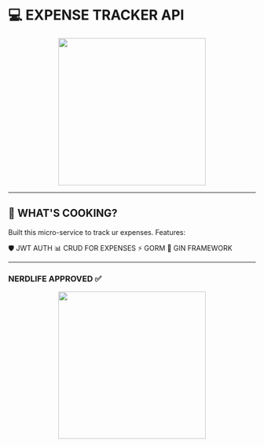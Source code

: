 # 💻 EXPENSE TRACKER API 

<div align="center">
  <img src="https://media.giphy.com/media/L1R1tvI9svkIWwpVYr/giphy.gif](https://tenor.com/ru/view/ghoul-gif-11715271221204001679)" width="300">
</div>

---

## 🤖 WHAT'S COOKING?
Built this micro-service to track ur expenses. Features:

🛡️ JWT AUTH
📊 CRUD FOR EXPENSES
⚡ GORM
🚀 GIN FRAMEWORK

---

### NERDLIFE APPROVED ✅
<div align="center">
  <img src="https://media.giphy.com/media/13HgwGsXF0aiGY/giphy.gif" width="300">
</div>
